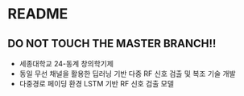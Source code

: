 # README

## DO NOT TOUCH THE MASTER BRANCH!!

- 세종대학교 24-동계 창의학기제
- 동일 무선 채널을 활용한 딥러닝 기반 다중 RF 신호 검출 및 복조 기술 개발
- 다중경로 페이딩 환경 LSTM 기반 RF 신호 검출 모델